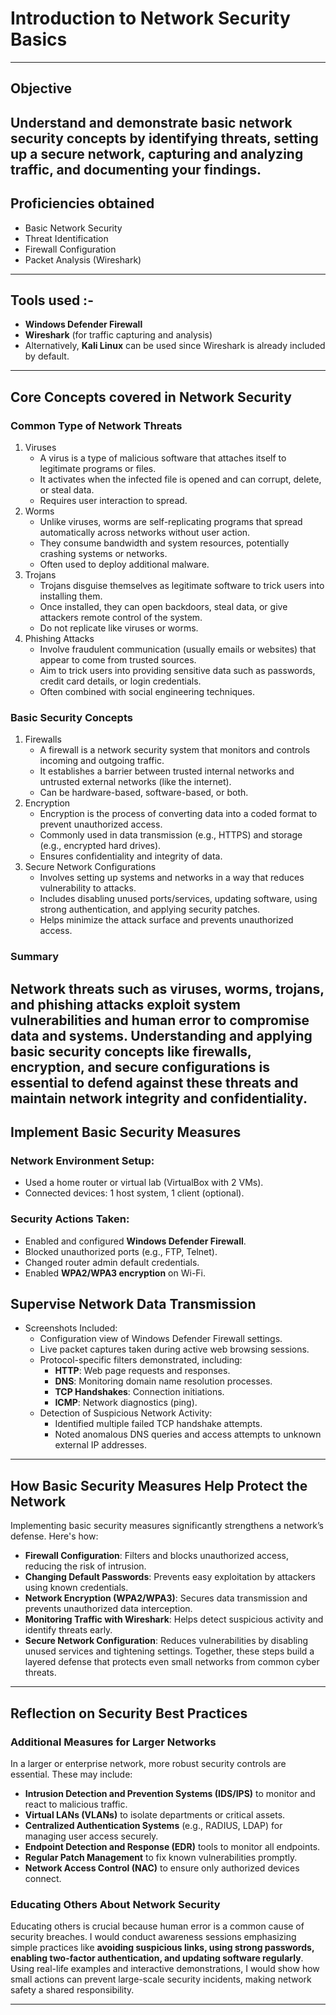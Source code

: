 # Introduction to Network Security Basics
---
## Objective
Understand and demonstrate basic network security concepts by identifying threats, setting up a secure network, capturing and analyzing traffic, and documenting your findings.
---
## Proficiencies obtained
- Basic Network Security
- Threat Identification
- Firewall Configuration
- Packet Analysis (Wireshark)
---
## Tools used :-
- **Windows Defender Firewall**
- **Wireshark** (for traffic capturing and analysis)
- Alternatively, **Kali Linux** can be used since Wireshark is already included by default.
---
## Core Concepts covered in **Network Security** 
### Common Type of Network Threats
1. Viruses
   - A virus is a type of malicious software that attaches itself to legitimate programs or files.
   - It activates when the infected file is opened and can corrupt, delete, or steal data.
   - Requires user interaction to spread.
2. Worms
   - Unlike viruses, worms are self-replicating programs that spread automatically across networks without user action.
   - They consume bandwidth and system resources, potentially crashing systems or networks.
   - Often used to deploy additional malware.
3. Trojans
   - Trojans disguise themselves as legitimate software to trick users into installing them.
   - Once installed, they can open backdoors, steal data, or give attackers remote control of the system.
   - Do not replicate like viruses or worms.
4. Phishing Attacks
   - Involve fraudulent communication (usually emails or websites) that appear to come from trusted sources.
   - Aim to trick users into providing sensitive data such as passwords, credit card details, or login credentials.
   - Often combined with social engineering techniques.

### Basic Security Concepts
1. Firewalls
   - A firewall is a network security system that monitors and controls incoming and outgoing traffic.
   - It establishes a barrier between trusted internal networks and untrusted external networks (like the internet).
   - Can be hardware-based, software-based, or both.
2. Encryption
   - Encryption is the process of converting data into a coded format to prevent unauthorized access.
   - Commonly used in data transmission (e.g., HTTPS) and storage (e.g., encrypted hard drives).
   - Ensures confidentiality and integrity of data.
3. Secure Network Configurations
   - Involves setting up systems and networks in a way that reduces vulnerability to attacks.
   - Includes disabling unused ports/services, updating software, using strong authentication, and applying security patches.
   - Helps minimize the attack surface and prevents unauthorized access.

### Summary
Network threats such as viruses, worms, trojans, and phishing attacks exploit system vulnerabilities and human error to compromise data and systems. Understanding and applying basic security concepts like firewalls, encryption, and secure configurations is essential to defend against these threats and maintain network integrity and confidentiality.
---
## Implement **Basic Security Measures**

### Network Environment Setup:
- Used a home router or virtual lab (VirtualBox with 2 VMs).
- Connected devices: 1 host system, 1 client (optional).

### Security Actions Taken:
- Enabled and configured **Windows Defender Firewall**.
- Blocked unauthorized ports (e.g., FTP, Telnet).
- Changed router admin default credentials.
- Enabled **WPA2/WPA3 encryption** on Wi-Fi.

## **Supervise Network Data** Transmission 
- Screenshots Included:
  - Configuration view of Windows Defender Firewall settings.
  - Live packet captures taken during active web browsing sessions.
  - Protocol-specific filters demonstrated, including:
    - **HTTP**: Web page requests and responses.
    - **DNS**: Monitoring domain name resolution processes.
    - **TCP Handshakes**: Connection initiations.
    - **ICMP**: Network diagnostics (ping).
  - Detection of Suspicious Network Activity:
    - Identified multiple failed TCP handshake attempts.
    - Noted anomalous DNS queries and access attempts to unknown external IP addresses.
---
## How Basic Security Measures Help Protect the Network

Implementing basic security measures significantly strengthens a network’s defense. Here's how:
- **Firewall Configuration**: Filters and blocks unauthorized access, reducing the risk of intrusion.
- **Changing Default Passwords**: Prevents easy exploitation by attackers using known credentials.
- **Network Encryption (WPA2/WPA3)**: Secures data transmission and prevents unauthorized data interception.
- **Monitoring Traffic with Wireshark**: Helps detect suspicious activity and identify threats early.
- **Secure Network Configuration**: Reduces vulnerabilities by disabling unused services and tightening settings.
Together, these steps build a layered defense that protects even small networks from common cyber threats.
---
## Reflection on Security Best Practices

### Additional Measures for Larger Networks
In a larger or enterprise network, more robust security controls are essential. These may include:
- **Intrusion Detection and Prevention Systems (IDS/IPS)** to monitor and react to malicious traffic.
- **Virtual LANs (VLANs)** to isolate departments or critical assets.
- **Centralized Authentication Systems** (e.g., RADIUS, LDAP) for managing user access securely.
- **Endpoint Detection and Response (EDR)** tools to monitor all endpoints.
- **Regular Patch Management** to fix known vulnerabilities promptly.
- **Network Access Control (NAC)** to ensure only authorized devices connect.

### Educating Others About Network Security

Educating others is crucial because human error is a common cause of security breaches. 
I would conduct awareness sessions emphasizing simple practices like **avoiding suspicious links, using strong passwords, enabling two-factor authentication, and updating software regularly**.
Using real-life examples and interactive demonstrations, I would show how small actions can prevent large-scale security incidents, making network safety a shared responsibility.

---
